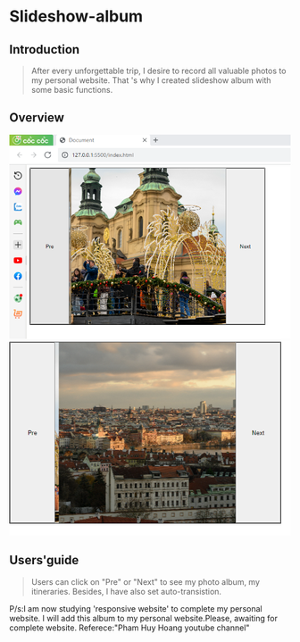 # Slideshow-album
## Introduction
>After every unforgettable trip, I desire to record all valuable photos to my personal website. That 's why I created slideshow album with some basic functions.
## Overview
![Demo](./img/demo1.png)
![Demo](./img/demo2.png)
## Users'guide
>Users can click on "Pre" or "Next" to see my photo album, my itineraries. Besides, I have also set auto-transistion.

P/s:I am now studying 'responsive website' to complete my personal website. I will add this album to my personal website.Please, awaiting for complete website.
Referece:"Pham Huy Hoang youtube channel"
